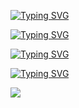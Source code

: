 [![Typing SVG](https://readme-typing-svg.herokuapp.com?color=%2336BCF7&lines=Hi+there+I'm+Anastasia)](https://git.io/typing-svg)

[![Typing SVG](https://readme-typing-svg.herokuapp.com?color=%2336BCF7&lines=QA+Autonation+Engineer,+Python+Developer+++Founder)](https://git.io/typing-svg)

[![Typing SVG](https://readme-typing-svg.herokuapp.com?color=%2336BCF7&lines=Python+Developer)](https://git.io/typing-svg)

[![Typing SVG](https://readme-typing-svg.herokuapp.com?color=Founder)](https://git.io/typing-svg)

<!--- <p class="aligncenter">
    <img alt="Neon" src="https://drive.google.com/uc?export=download&amp;id=1gWw5rNMNYMrpw93YHjC11Ot-lDV75yFG">
</p> -->

![](https://komarev.com/ghpvc/?username=GeekNekoS&color=orange)

<!--- nothing changed -->
